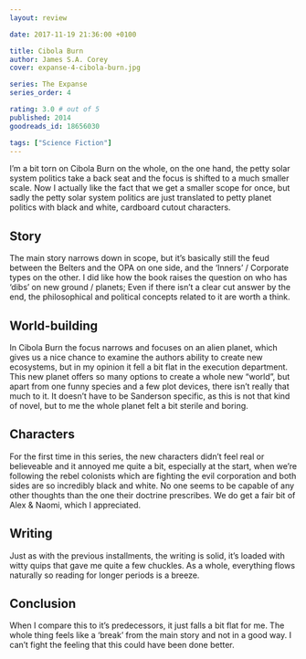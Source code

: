 ```yaml
---
layout: review

date: 2017-11-19 21:36:00 +0100

title: Cibola Burn
author: James S.A. Corey
cover: expanse-4-cibola-burn.jpg

series: The Expanse
series_order: 4

rating: 3.0 # out of 5
published: 2014
goodreads_id: 18656030

tags: ["Science Fiction"]
---
```


I’m a bit torn on Cibola Burn on the whole, on the one hand, the petty solar system politics take a back seat and the focus is shifted to a much smaller scale. Now I actually like the fact that we get a smaller scope for once, but sadly the petty solar system politics are just translated to petty planet politics with black and white, cardboard cutout characters.

<!--more-->

## Story

The main story narrows down in scope, but it’s basically still the feud between the Belters and the OPA on one side, and the ‘Inners’ / Corporate types on the other. I did like how the book raises the question on who has ‘dibs’ on new ground / planets; Even if there isn’t a clear cut answer by the end, the philosophical and political concepts related to it are worth a think.

## World-building

In Cibola Burn the focus narrows and focuses on an alien planet, which gives us a nice chance to examine the authors ability to create new ecosystems, but in my opinion it fell a bit flat in the execution department. This new planet offers so many options to create a whole new “world”, but apart from one funny species and a few plot devices, there isn’t really that much to it. It doesn’t have to be Sanderson specific, as this is not that kind of novel, but to me the whole planet felt a bit sterile and boring.

## Characters

For the first time in this series, the new characters didn’t feel real or believeable and it annoyed me quite a bit, especially at the start, when we’re following the rebel colonists which are fighting the evil corporation and both sides are so incredibly black and white. No one seems to be capable of any other thoughts than the one their doctrine prescribes. We do get a fair bit of Alex & Naomi, which I appreciated.

## Writing

Just as with the previous installments, the writing is solid, it’s loaded with witty quips that gave me quite a few chuckles. As a whole, everything flows naturally so reading for longer periods is a breeze.

## Conclusion

When I compare this to it’s predecessors, it just falls a bit flat for me. The whole thing feels like a ‘break’ from the main story and not in a good way. I can’t fight the feeling that this could have been done better.
